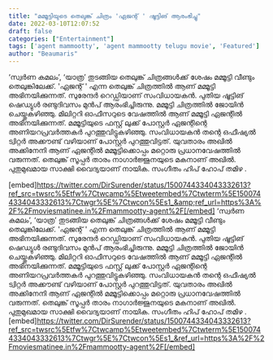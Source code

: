 ```yaml
---
title: "മമ്മൂട്ടിയുടെ തെലുങ്ക് ചിത്രം 'ഏജന്റ് ' ഷൂട്ടിങ് ആരംഭിച്ചു"
date: 2022-03-10T12:07:52
draft: false
categories: ["Entertainment"]
tags: ['agent mammootty', 'agent mammootty telugu movie', 'Featured']
author: "Beaumaris"
---
```


‘സ്വർണ കമലം’, ‘യാത്ര’ തുടങ്ങിയ തെലുങ്ക് ചിത്രങ്ങൾക്ക് ശേഷം മമ്മൂട്ടി വീണ്ടും തെലുങ്കിലേക്ക്. 'ഏജന്റ് ' എന്ന തെലുങ്ക് ചിത്രത്തിൽ ആണ് മമ്മൂട്ടി അഭിനയിക്കുന്നത്. സുരേന്ദർ റെഡ്ഡിയാണ് സംവിധായകൻ. പുതിയ ഷൂട്ടിങ് ഷെഡ്യുൾ രണ്ടുദിവസം മുൻപ് ആരംഭിച്ചിരുന്നു. മമ്മൂട്ടി ചിത്രത്തിൽ ജോയിൻ ചെയ്തുകഴിഞ്ഞു. മിലിറ്ററി ഓഫീസറുടെ വേഷത്തിൽ ആണ് മമ്മൂട്ടി ഏജന്റിൽ അഭിനയിക്കുന്നത്. മമ്മൂട്ടിയുടെ ഫസ്റ്റ് ലുക്ക് പോസ്റ്റർ ഏജന്റിന്റെ അണിയറപ്രവർത്തകർ പുറത്തുവിട്ടുകഴിഞ്ഞു. സംവിധായകൻ തന്റെ ഒഫീഷ്യൽ ട്വിറ്റർ അക്കൗണ്ട് വഴിയാണ് പോസ്റ്റർ പുറത്തുവിട്ടത്. യുവതാരം അഖിൽ അക്കിനേനി ആണ് ഏജന്റിൽ മമ്മൂട്ടിക്കൊപ്പം മറ്റൊരു പ്രധാനവേഷത്തിൽ വരുന്നത്. തെലുങ്ക് സൂപ്പർ താരം നാഗാർജ്ജുനയുടെ മകനാണ് അഖിൽ. പുതുമുഖമായ സാക്ഷി വൈദ്യയാണ്‌ നായിക. സംഗീതം ഹിപ് ഹോപ് തമിഴ .

[embed]https://twitter.com/DirSurender/status/1500744334043332613?ref_src=twsrc%5Etfw%7Ctwcamp%5Etweetembed%7Ctwterm%5E1500744334043332613%7Ctwgr%5E%7Ctwcon%5Es1_&amp;ref_url=https%3A%2F%2Fmoviesmatinee.in%2Fmammootty-agent%2F[/embed]
‘സ്വർണ കമലം’, ‘യാത്ര’ തുടങ്ങിയ തെലുങ്ക് ചിത്രങ്ങൾക്ക് ശേഷം മമ്മൂട്ടി വീണ്ടും തെലുങ്കിലേക്ക്. 'ഏജന്റ് ' എന്ന തെലുങ്ക് ചിത്രത്തിൽ ആണ് മമ്മൂട്ടി അഭിനയിക്കുന്നത്. സുരേന്ദർ റെഡ്ഡിയാണ് സംവിധായകൻ. പുതിയ ഷൂട്ടിങ് ഷെഡ്യുൾ രണ്ടുദിവസം മുൻപ് ആരംഭിച്ചിരുന്നു. മമ്മൂട്ടി ചിത്രത്തിൽ ജോയിൻ ചെയ്തുകഴിഞ്ഞു. മിലിറ്ററി ഓഫീസറുടെ വേഷത്തിൽ ആണ് മമ്മൂട്ടി ഏജന്റിൽ അഭിനയിക്കുന്നത്. മമ്മൂട്ടിയുടെ ഫസ്റ്റ് ലുക്ക് പോസ്റ്റർ ഏജന്റിന്റെ അണിയറപ്രവർത്തകർ പുറത്തുവിട്ടുകഴിഞ്ഞു. സംവിധായകൻ തന്റെ ഒഫീഷ്യൽ ട്വിറ്റർ അക്കൗണ്ട് വഴിയാണ് പോസ്റ്റർ പുറത്തുവിട്ടത്. യുവതാരം അഖിൽ അക്കിനേനി ആണ് ഏജന്റിൽ മമ്മൂട്ടിക്കൊപ്പം മറ്റൊരു പ്രധാനവേഷത്തിൽ വരുന്നത്. തെലുങ്ക് സൂപ്പർ താരം നാഗാർജ്ജുനയുടെ മകനാണ് അഖിൽ. പുതുമുഖമായ സാക്ഷി വൈദ്യയാണ്‌ നായിക. സംഗീതം ഹിപ് ഹോപ് തമിഴ . [embed]https://twitter.com/DirSurender/status/1500744334043332613?ref_src=twsrc%5Etfw%7Ctwcamp%5Etweetembed%7Ctwterm%5E1500744334043332613%7Ctwgr%5E%7Ctwcon%5Es1_&ref_url=https%3A%2F%2Fmoviesmatinee.in%2Fmammootty-agent%2F[/embed]
